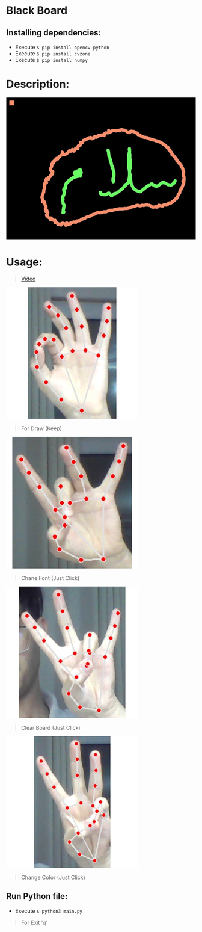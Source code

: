 # Black Board
## Installing dependencies:
- Execute `$ pip install opencv-python`
- Execute `$ pip install cvzone`
- Execute `$ pip install numpy`

# Description:
![Result](/Rme-Picture/RES.jpg)

# Usage:
> [Video]()

![](/Rme-Picture/Draw.png)
> For Draw (Keep)

![](/Rme-Picture/ChangeFont.png)
> Chane Font (Just Click)

![](/Rme-Picture/Clear.png)
> Clear Board (Just Click)

![](/Rme-Picture/ChangeColo.png)
> Change Color (Just Click)

## Run Python file:
- Execute `$ python3 main.py`
> For Exit 'q'

